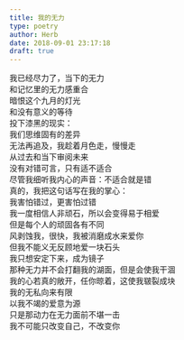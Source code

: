 ```yaml
---  
title: 我的无力  
type: poetry  
author: Herb  
date: 2018-09-01 23:17:18  
draft: true
---  
```

我已经尽力了，当下的无力  
和记忆里的无力感重合  
暗恨这个九月的灯光  
和没有意义的等待  
投下漆黑的现实：  
我们思维固有的差异    
无法再追及，我趁着月色走，慢慢走  
从过去和当下审阅未来  
没有对错可言，只有适不适合  
尽管我细听我内心的声音：不适合就是错  
真的，我把这句话写在我的掌心：  
我害怕错过，更害怕过错    
我一度相信人非顽石，所以会变得易于相爱  
但是每个人的顽固各有不同  
风剥蚀我，很快，我被消磨成水来爱你  
但我不能义无反顾地爱一块石头  
我只想安定下来，成为镜子  
那种无力并不会打翻我的湖面，但是会使我干涸  
我的心若真的敞开，任你晾着，这使我皲裂成块    
我的无私向来有限  
以我不竭的爱意为源  
只是那动力在无力面前不堪一击  
我不可能只改变自己，不改变你